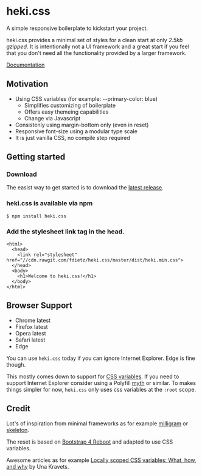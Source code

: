 # heki.css
A simple responsive boilerplate to kickstart your project.

heki.css provides a minimal set of styles for a clean start at only *2.5kb gzipped*.
It is intentionally not a UI framework and a great start if you feel that you don't need all the functionality provided by a larger framework.

[Documentation](https://fdietz.github.io/heki.css/index.html)

## Motivation
* Using CSS variables (for example: --primary-color: blue)
  * Simplifies customizing of boilerplate
  * Offers easy themeing capabilities
  * Change via Javascript
* Consistenly using margin-bottom only (even in reset)
* Responsive font-size using a modular type scale
* It is just vanilla CSS, no compile step required

## Getting started

### Download
The easist way to get started is to download the [latest release](https://github.com/fdietz/heki.css/releases).


### heki.css is available via npm
```
$ npm install heki.css
```

### Add the stylesheet link tag in the head.

```
<html>
  <head>
    <link rel="stylesheet" href="//cdn.rawgit.com/fdietz/heki.css/master/dist/heki.min.css">
  </head>
  <body>
    <h1>Welcome to heki.css!</h1>
  </body>
</html>
```

## Browser Support
* Chrome latest
* Firefox latest
* Opera latest
* Safari latest
* Edge

You can use `heki.css` today if you can ignore Internet Explorer. Edge is fine though.

This mostly comes down to support for [CSS variables](http://caniuse.com/#feat=css-variables). If you need to support Internet Explorer consider using a Polyfill [myth](http://www.myth.io/) or similar. To makes things simpler for now, `heki.css` only uses css variables at the `:root` scope.
## Credit
Lot's of inspiration from minimal frameworks as for example [milligram](https://github.com/milligram/milligram) or [skeleton](http://getskeleton.com/).

The reset is based on [Bootstrap 4 Reboot](https://v4-alpha.getbootstrap.com/content/reboot/) and adapted to use CSS variables.

Awesome articles as for example [Locally scoped CSS variables: What, how, and why](https://una.im/local-css-vars/#💁) by Una Kravets.
